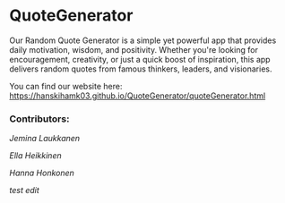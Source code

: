 # QuoteGenerator

Our Random Quote Generator is a simple yet powerful app that provides daily motivation, wisdom, and positivity. Whether you're looking for encouragement, creativity, or just a quick boost of inspiration, this app delivers random quotes from famous thinkers, leaders, and visionaries.

You can find our website here: https://hanskihamk03.github.io/QuoteGenerator/quoteGenerator.html

### Contributors:

*Jemina Laukkanen*

*Ella Heikkinen*

*Hanna Honkonen*

*test edit*
